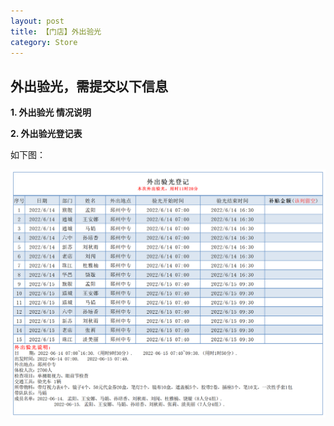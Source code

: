 ```yaml
---
layout: post
title: 【门店】外出验光
category: Store
---
```


## 外出验光，需提交以下信息

**1. 外出验光 情况说明**

**2. 外出验光登记表**

如下图：  

![work-outside](/images/work_outside.png)




